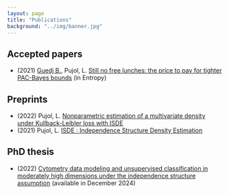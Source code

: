 ```yaml
---
layout: page
title: "Publications"
background: "../img/banner.jpg"
---
```



## Accepted papers
* (2021) [Guedj B.](https://bguedj.github.io/), Pujol, L. [Still no free lunches: the price to pay for tighter PAC-Bayes bounds](https://doi.org/10.3390/e23111529) (in Entropy)
  
## Preprints
*  (2022) Pujol, L. [Nonparametric estimation of a multivariate density under Kullback-Leibler loss with ISDE](https://arxiv.org/abs/2205.03199)
*  (2021) Pujol, L. [ISDE : Independence Structure Density Estimation](https://arxiv.org/abs/2203.09783)
  
## PhD thesis
* (2022) [Cytometry data modeling and unsupervised classification in moderately high dimensions under the independence structure assumption](https://www.theses.fr/2022UPASM032) (available in December 2024)
